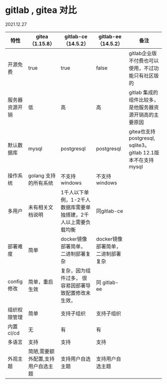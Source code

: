 # gitlab , gitea 对比
2021.12.27

| 特性       | gitea（1.15.8）      | gitlab-ce（14.5.2）                  | gitlab-ee（14.5.2）     | 备注                                                 |
|----------|--------------------|------------------------------------|-----------------------|----------------------------------------------------|
| 开源免费     | true               | true                               | false                 | gitlab企业版 不付费也可以使用，不过功能只有社区版的                      |
| 服务器资源开销  | 低                  | 高                                  | 高                     | gitlab 集成的组件比较多，是他服务器资源开销高的主要原因                    |
| 默认数据库    | mysql              | postgresql                         | postgresql            | gitea也支持postgresql, sqlite3。gitlab 12.1版本不在支持mysql |
| 操作系统     | golang 支持的所有系统     | 不支持windows                         | 不支持windows            |                                                    |
| 多用户      | 未有相关文档说明           | 1千人以下单例，1-2千人数据库需要单独搭建，2千人以上需要负载均衡 | 同gitlab-ce            |                                                    |
| 部署难度     | 简单                 | docker镜像部署简单， 二进制部署复杂              | docker镜像部署简单， 二进制部署复杂 |                                                    |
| config修改 | 简单，重启生效            | 复杂，因为组件过多， 很容易因部署导致配置修改未生效，        | 同 gitlab-ee           |
| 组织权限管理   | 简单                 | 支持子组织                              | 支持子组织                 |
| 内置cl/cd  | 无                  | 有                                  | 有                     |                                                    |
| 多语言      | 支持                 | 支持                                 | 支持                    |
| 外观主题     | 简陋,需要额外配置,支持用户自选主题 | 支持用户自选主题                           | 支持用户自选主题              |                                                    |


